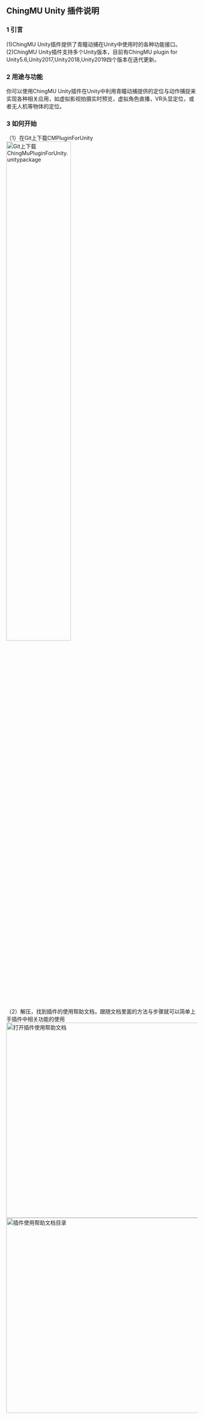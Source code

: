 ## ChingMU Unity 插件说明

### 1 引言

(1)ChingMU Unity插件提供了青瞳动捕在Unity中使用时的各种功能接口。<br>
(2)ChingMU Unity插件支持多个Unity版本，目前有ChingMU plugin for Unity5.6,Unity2017,Unity2018,Unity2019四个版本在迭代更新。

### 2 用途与功能

你可以使用ChingMU Unity插件在Unity中利用青瞳动捕提供的定位与动作捕捉来实现各种相关应用，如虚拟影视拍摄实时预览，虚拟角色直播，VR头显定位，或者无人机等物体的定位。

### 3 如何开始

（1）在Git上下载CMPluginForUnity <br>
<img src="./imgs/UnityPlugin_description_01.png" width="58%" height="58%" title="Git上下载ChingMuPluginForUnity.unitypackage"/><br>

（2）解压，找到插件的使用帮助文档，跟随文档里面的方法与步骤就可以简单上手插件中相关功能的使用<br>
<img src="./imgs/UnityPlugin_description_02.png" width="685px" height="513px" title="打开插件使用帮助文档"/><br>
<img src="./imgs/UnityPlugin_description_03.png" width="685px" height="513px" title="插件使用帮助文档目录"/>
